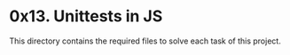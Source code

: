 # 0x13. Unittests in JS
This directory contains the required files to solve each task of this project.

